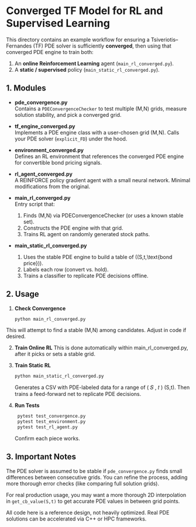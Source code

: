 # Converged TF Model for RL and Supervised Learning

This directory contains an example workflow for ensuring a Tsiveriotis–Fernandes (TF) PDE solver is sufficiently **converged**, then using that converged PDE engine to train both:
1. An **online Reinforcement Learning** agent (`main_rl_converged.py`).
2. A **static / supervised** policy (`main_static_rl_converged.py`).

## 1. Modules

- **pde_convergence.py**  
  Contains a `PDEConvergenceChecker` to test multiple (M,N) grids, measure solution stability, and pick a converged grid.

- **tf_engine_converged.py**  
  Implements a PDE engine class with a user-chosen grid (M,N). Calls your PDE solver (`explicit_FD`) under the hood.

- **environment_converged.py**  
  Defines an RL environment that references the converged PDE engine for convertible bond pricing signals.

- **rl_agent_converged.py**  
  A REINFORCE policy gradient agent with a small neural network. Minimal modifications from the original.

- **main_rl_converged.py**  
  Entry script that:
  1. Finds (M,N) via PDEConvergenceChecker (or uses a known stable set).
  2. Constructs the PDE engine with that grid.
  3. Trains RL agent on randomly generated stock paths.

- **main_static_rl_converged.py**  
  1. Uses the stable PDE engine to build a table of \((S,t,\text{bond price})\).
  2. Labels each row (convert vs. hold).
  3. Trains a classifier to replicate PDE decisions offline.

## 2. Usage

1. **Check Convergence**  
   ```bash
   python main_rl_converged.py
   ```
This will attempt to find a stable (M,N) among candidates. Adjust in code if desired.

2. **Train Online RL**
This is done automatically within main_rl_converged.py, after it picks or sets a stable grid.

3. **Train Static RL**
    ```bash
   python main_static_rl_converged.py
   ```
   Generates a CSV with PDE-labeled data for a range of 
(
𝑆
,
𝑡
)
(S,t). Then trains a feed-forward net to replicate PDE decisions.

5. **Run Tests**
   ```python
    pytest test_convergence.py
    pytest test_environment.py
    pytest test_rl_agent.py
    ```
   Confirm each piece works.

## 3. Important Notes

The PDE solver is assumed to be stable if `pde_convergence.py` finds small differences between consecutive grids. You can refine the process, adding more thorough error checks (like comparing full solution grids).

For real production usage, you may want a more thorough 2D interpolation in `get_cb_value(S,t)` to get accurate PDE values in between grid points.

All code here is a reference design, not heavily optimized. Real PDE solutions can be accelerated via C++ or HPC frameworks.

